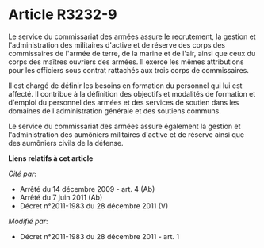 # Article R3232-9

Le service du commissariat des armées assure le recrutement, la gestion et l'administration des militaires d'active et de
réserve des corps des commissaires de l'armée de terre, de la marine et de l'air, ainsi que ceux du corps des maîtres
ouvriers des armées. Il exerce les mêmes attributions pour les officiers sous contrat rattachés aux trois corps de
commissaires. 

Il est chargé de définir les besoins en formation du personnel qui lui est affecté. Il contribue à la définition des
objectifs et modalités de formation et d'emploi du personnel des armées et des services de soutien dans les domaines de
l'administration générale et des soutiens communs. 

Le service du commissariat des armées assure également la gestion et l'administration des aumôniers militaires d'active et de
réserve ainsi que des aumôniers civils de la défense.

**Liens relatifs à cet article**

_Cité par_:

  - Arrêté du 14 décembre 2009 - art. 4 (Ab)
  - Arrêté du 7 juin 2011 (Ab)
  - Décret n°2011-1983 du 28 décembre 2011 (V)

_Modifié par_:

  - Décret n°2011-1983 du 28 décembre 2011 - art. 1
